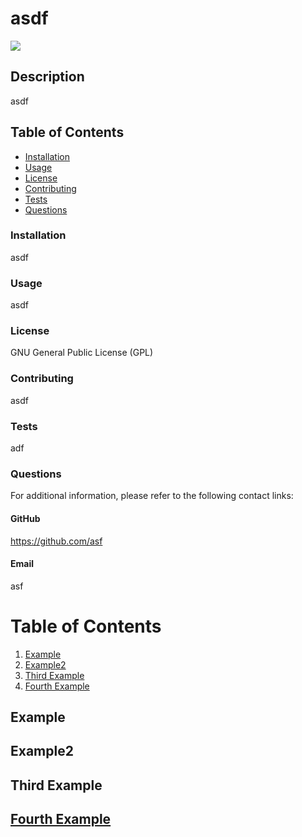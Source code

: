 # asdf
![](https://img.shields.io/badge/License-GNU%20General%20Public%20License%20(GPL)-blue.svg)
## Description 
asdf
    
## Table of Contents
* [Installation](#installation)
* [Usage](#usage)
* [License](#license)
* [Contributing](#contributing)
* [Tests](#tests)
* [Questions](#questions)

### Installation
asdf
### Usage
asdf
### License
GNU General Public License (GPL)
### Contributing
asdf
### Tests
adf
### Questions
For additional information, please refer to the following contact links:
#### GitHub
https://github.com/asf
#### Email
asf


# Table of Contents
1. [Example](#example)
2. [Example2](#example2)
3. [Third Example](#third-example)
4. [Fourth Example](#fourth-examplehttpwwwfourthexamplecom)


## Example
## Example2
## Third Example
## [Fourth Example](http://www.fourthexample.com) 
